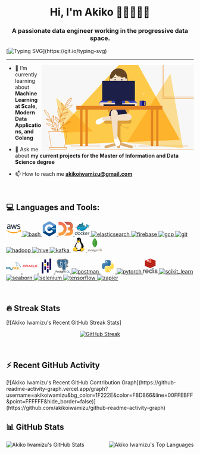 <h1 align="center">Hi, I'm Akiko 👋🏻👩🏻‍💻</h1>

<h3 align="center">A passionate data engineer working in the progressive data space.</h3>

[![Typing SVG](https://readme-typing-svg.herokuapp.com?size=22&color=F8D866&center=true&vCenter=true&width=800&lines=Data+Engineering+%7C%C2%A0Machine+Learning+%7C+System+Architecture;Python+%7C+SQL+%7C+R+%7C+Java+%7C+C%2B%2B;Master+of+Information+%26+Data+Science+%40%C2%A0UC+Berkeley;Bachelors+in+Mathematical+Sciences+%40+Columbia+University;Learning+is+my+%231+hobby!)](https://git.io/typing-svg)

<hr>
<p align="right"><img align="right" alt="Developer Animation" src="https://github.com/akikoiwamizu/akikoiwamizu/blob/master/developer-cropped.gif?raw=true" height="230" /></p>

- 🌱 I’m currently learning about **Machine Learning at Scale, Modern Data Applications, and Golang**

- 💬 Ask me about **my current projects for the Master of Information and Data Science degree**

- 📫 How to reach me **akikoiwamizu@gmail.com**

</br>
<h2 align="left">💻 Languages and Tools:</h2>
<p align="left"> <a href="https://aws.amazon.com" target="_blank" rel="noreferrer">
<img src="https://raw.githubusercontent.com/devicons/devicon/master/icons/amazonwebservices/amazonwebservices-original-wordmark.svg" alt="aws" width="40" height="40"/> </a> <a href="https://www.gnu.org/software/bash/" target="_blank" rel="noreferrer">
<img src="https://www.vectorlogo.zone/logos/gnu_bash/gnu_bash-icon.svg" alt="bash" width="40" height="40"/> </a> <a href="https://www.w3schools.com/cpp/" target="_blank" rel="noreferrer">
<img src="https://raw.githubusercontent.com/devicons/devicon/master/icons/cplusplus/cplusplus-original.svg" alt="cplusplus" width="40" height="40"/> </a> <a href="https://d3js.org/" target="_blank" rel="noreferrer">
<img src="https://raw.githubusercontent.com/devicons/devicon/master/icons/d3js/d3js-original.svg" alt="d3js" width="40" height="40"/> </a> <a href="https://www.docker.com/" target="_blank" rel="noreferrer">
<img src="https://raw.githubusercontent.com/devicons/devicon/master/icons/docker/docker-original-wordmark.svg" alt="docker" width="40" height="40"/> </a> <a href="https://www.elastic.co" target="_blank" rel="noreferrer">
<img src="https://www.vectorlogo.zone/logos/elastic/elastic-icon.svg" alt="elasticsearch" width="40" height="40"/> </a> <a href="https://firebase.google.com/" target="_blank" rel="noreferrer">
<img src="https://www.vectorlogo.zone/logos/firebase/firebase-icon.svg" alt="firebase" width="40" height="40"/> </a> <a href="https://cloud.google.com" target="_blank" rel="noreferrer">
<img src="https://www.vectorlogo.zone/logos/google_cloud/google_cloud-icon.svg" alt="gcp" width="40" height="40"/> </a> <a href="https://git-scm.com/" target="_blank" rel="noreferrer">
<img src="https://www.vectorlogo.zone/logos/git-scm/git-scm-icon.svg" alt="git" width="40" height="40"/> </a> <a href="https://hadoop.apache.org/" target="_blank" rel="noreferrer">
<img src="https://www.vectorlogo.zone/logos/apache_hadoop/apache_hadoop-icon.svg" alt="hadoop" width="40" height="40"/> </a> <a href="https://hive.apache.org/" target="_blank" rel="noreferrer">
<img src="https://www.vectorlogo.zone/logos/apache_hive/apache_hive-icon.svg" alt="hive" width="40" height="40"/> </a> <a href="https://kafka.apache.org/" target="_blank" rel="noreferrer">
<img src="https://www.vectorlogo.zone/logos/apache_kafka/apache_kafka-icon.svg" alt="kafka" width="40" height="40"/> </a> <a href="https://www.linux.org/" target="_blank" rel="noreferrer">
<img src="https://raw.githubusercontent.com/devicons/devicon/master/icons/linux/linux-original.svg" alt="linux" width="40" height="40"/> </a> <a href="https://www.mongodb.com/" target="_blank" rel="noreferrer">
<img src="https://raw.githubusercontent.com/devicons/devicon/master/icons/mongodb/mongodb-original-wordmark.svg" alt="mongodb" width="40" height="40"/> </a> <a href="https://www.mysql.com/" target="_blank" rel="noreferrer">

<img src="https://raw.githubusercontent.com/devicons/devicon/master/icons/mysql/mysql-original-wordmark.svg" alt="mysql" width="40" height="40"/> </a> <a href="https://www.oracle.com/" target="_blank" rel="noreferrer">
<img src="https://raw.githubusercontent.com/devicons/devicon/master/icons/oracle/oracle-original.svg" alt="oracle" width="40" height="40"/> </a> <a href="https://pandas.pydata.org/" target="_blank" rel="noreferrer">
<img src="https://raw.githubusercontent.com/devicons/devicon/2ae2a900d2f041da66e950e4d48052658d850630/icons/pandas/pandas-original.svg" alt="pandas" width="40" height="40"/> </a> <a href="https://www.postgresql.org" target="_blank" rel="noreferrer"> <img src="https://raw.githubusercontent.com/devicons/devicon/master/icons/postgresql/postgresql-original-wordmark.svg" alt="postgresql" width="40" height="40"/> </a> <a href="https://postman.com" target="_blank" rel="noreferrer">
<img src="https://www.vectorlogo.zone/logos/getpostman/getpostman-icon.svg" alt="postman" width="40" height="40"/> </a> <a href="https://www.python.org" target="_blank" rel="noreferrer">
<img src="https://raw.githubusercontent.com/devicons/devicon/master/icons/python/python-original.svg" alt="python" width="40" height="40"/> </a> <a href="https://pytorch.org/" target="_blank" rel="noreferrer">
<img src="https://www.vectorlogo.zone/logos/pytorch/pytorch-icon.svg" alt="pytorch" width="40" height="40"/> </a> <a href="https://redis.io" target="_blank" rel="noreferrer">
<img src="https://raw.githubusercontent.com/devicons/devicon/master/icons/redis/redis-original-wordmark.svg" alt="redis" width="40" height="40"/> </a> <a href="https://scikit-learn.org/" target="_blank" rel="noreferrer">
<img src="https://upload.wikimedia.org/wikipedia/commons/0/05/Scikit_learn_logo_small.svg" alt="scikit_learn" width="40" height="40"/> </a> <a href="https://seaborn.pydata.org/" target="_blank" rel="noreferrer">
<img src="https://seaborn.pydata.org/_images/logo-mark-lightbg.svg" alt="seaborn" width="40" height="40"/> </a> <a href="https://www.selenium.dev" target="_blank" rel="noreferrer">
<img src="https://raw.githubusercontent.com/detain/svg-logos/780f25886640cef088af994181646db2f6b1a3f8/svg/selenium-logo.svg" alt="selenium" width="40" height="40"/> </a> <a href="https://www.tensorflow.org" target="_blank" rel="noreferrer">
<img src="https://www.vectorlogo.zone/logos/tensorflow/tensorflow-icon.svg" alt="tensorflow" width="40" height="40"/> </a> <a href="https://zapier.com" target="_blank" rel="noreferrer">
<img src="https://www.vectorlogo.zone/logos/zapier/zapier-icon.svg" alt="zapier" width="40" height="40"/> </a> </p>

</br>

<h2 align="left">🔥 Streak Stats</h2>
[![Akiko Iwamizu's Recent GitHub Streak Stats]<p align="center"><a href="https://git.io/streak-stats"><img src="https://github-readme-streak-stats.herokuapp.com?user=%40akikoiwamizu" alt="GitHub Streak" /></a></p>

</br>

<h2 align="left">⚡ Recent GitHub Activity</h2>
[![Akiko Iwamizu's Recent GitHub Contribution Graph](https://github-readme-activity-graph.vercel.app/graph?username=akikoiwamizu&bg_color=1F222E&color=F8D866&line=00FFEBFF&point=FFFFFF&hide_border=false)](https://github.com/akikoiwamizu/github-readme-activity-graph)

</br>

<h2 align="left">📊 GitHub Stats</h2>

<img align="left" alt="Akiko Iwamizu's GitHub Stats" src="https://github-readme-stats.vercel.app/api?username=akikoiwamizu&show_icons=true&include_all_commits=true&count_private=true&icon_color=F8D866&title_color=F8D866&text_color=00FFEBFF&bg_color=1F222E&locale=en" height="170px"/>

<img align="right" alt="Akiko Iwamizu's Top Languages" src="https://github-readme-stats.vercel.app/api/top-langs/?username=akikoiwamizu&layout=compact&langs_count=8&theme=dark&hide_border=false&title_color=F8D866&bg_color=1F222E&locale=en" height="170px"/>

</br>

